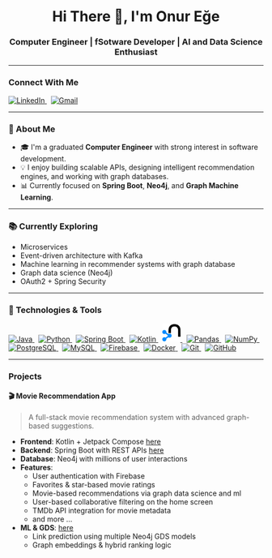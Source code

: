 <h1 align="center">Hi There 👋, I'm Onur Eğe</h1>
<h3 align="center">Computer Engineer | fSotware Developer | AI and Data Science Enthusiast</h3>

---

### Connect With Me

<p align="left">
  <a href="https://www.linkedin.com/in/onur-ege-19230626b/" target="_blank">
    <img src="https://raw.githubusercontent.com/rahuldkjain/github-profile-readme-generator/master/src/images/icons/Social/linked-in-alt.svg" alt="LinkedIn" width="36" height="36"/>
  </a>
  &nbsp;
  <a href="mailto:egeonur2121@gmail.com">
    <img src="https://ssl.gstatic.com/ui/v1/icons/mail/rfr/gmail.ico" alt="Gmail" width="36" height="36"/>
  </a>
</p>

---

### 🚀 About Me

- 🎓 I'm a graduated **Computer Engineer** with strong interest in software development.
- 💡 I enjoy building scalable APIs, designing intelligent recommendation engines, and working with graph databases.
- 📊 Currently focused on **Spring Boot**, **Neo4j**, and **Graph Machine Learning**.

---

### 📚 Currently Exploring

- Microservices
- Event-driven architecture with Kafka
- Machine learning in recommender systems with graph database
- Graph data science (Neo4j)
- OAuth2 + Spring Security 

---

### 🔧 Technologies & Tools

<p>
  <a href="https://www.java.com/" target="_blank">
    <img src="https://cdn.jsdelivr.net/gh/devicons/devicon/icons/java/java-original.svg" width="36" alt="Java"/>
  </a>
  &nbsp;
  <a href="https://www.python.org/" target="_blank">
    <img src="https://cdn.jsdelivr.net/gh/devicons/devicon/icons/python/python-original.svg" width="36" alt="Python"/>
  </a>
  &nbsp;
  <a href="https://spring.io/projects/spring-boot" target="_blank">
    <img src="https://cdn.jsdelivr.net/gh/devicons/devicon/icons/spring/spring-original.svg" width="36" alt="Spring Boot"/>
  </a>
  &nbsp;
  <a href="https://kotlinlang.org/" target="_blank">
    <img src="https://cdn.jsdelivr.net/gh/devicons/devicon/icons/kotlin/kotlin-original.svg" width="36" alt="Kotlin"/>
  </a> 
  &nbsp;
  <a href="https://neo4j.com/" target="_blank">
    <img src="https://raw.githubusercontent.com/devicons/devicon/master/icons/neo4j/neo4j-original.svg" width="36" alt="Neo4j"/>
  </a>
  &nbsp;
  <a href="https://pandas.pydata.org/" target="_blank">
    <img src="https://cdn.jsdelivr.net/gh/devicons/devicon/icons/pandas/pandas-original.svg" width="36" alt="Pandas"/>
  </a>
  &nbsp;
  <a href="https://numpy.org/" target="_blank">
    <img src="https://cdn.jsdelivr.net/gh/devicons/devicon/icons/numpy/numpy-original.svg" width="36" alt="NumPy"/>
  </a>
  &nbsp;
  <a href="https://www.postgresql.org/" target="_blank">
    <img src="https://cdn.jsdelivr.net/gh/devicons/devicon/icons/postgresql/postgresql-original.svg" width="36" alt="PostgreSQL"/>
  </a>
  &nbsp;
  <a href="https://www.mysql.com/" target="_blank">
    <img src="https://cdn.jsdelivr.net/gh/devicons/devicon/icons/mysql/mysql-original.svg" width="36" alt="MySQL"/>
  </a>
  &nbsp;
  <a href="https://firebase.google.com/" target="_blank">
    <img src="https://cdn.jsdelivr.net/gh/devicons/devicon/icons/firebase/firebase-plain.svg" width="36" alt="Firebase"/>
  </a>
  &nbsp;
  <a href="https://www.docker.com/" target="_blank">
    <img src="https://cdn.jsdelivr.net/gh/devicons/devicon/icons/docker/docker-original.svg" width="36" alt="Docker"/>
  </a>
  &nbsp;
  <a href="https://git-scm.com/" target="_blank">
    <img src="https://cdn.jsdelivr.net/gh/devicons/devicon/icons/git/git-original.svg" width="36" alt="Git"/>
  </a>
  &nbsp;
  <a href="https://github.com/" target="_blank">
    <img src="https://cdn.jsdelivr.net/gh/devicons/devicon/icons/github/github-original.svg" width="36" alt="GitHub"/>
  </a>
</p>

---

### Projects

#### 🎬 Movie Recommendation App

> A full-stack movie recommendation system with advanced graph-based suggestions.

- **Frontend**: Kotlin + Jetpack Compose  [here](https://github.com/Onurege00/MovieApp)
- **Backend**: Spring Boot with REST APIs [here](https://github.com/Onurege00/MovieApp-backend)
- **Database**: Neo4j with millions of user interactions  
- **Features**:
  - User authentication with Firebase
  - Favorites & star-based movie ratings
  - Movie-based recommendations via graph data science and ml
  - User-based collaborative filtering on the home screen
  - TMDb API integration for movie metadata
  - and more ...
- **ML & GDS**: [here](https://github.com/Onurege00/graph-based-movie-analysis-with-neo4j)
  - Link prediction using multiple Neo4j GDS models
  - Graph embeddings & hybrid ranking logic

<!--
**Onur-Ege/Onur-Ege** is a ✨ _special_ ✨ repository because its `README.md` (this file) appears on your GitHub profile.

Here are some ideas to get you started:

- 🔭 I’m currently working on ...
- 🌱 I’m currently learning ...
- 👯 I’m looking to collaborate on ...
- 🤔 I’m looking for help with ...
- 💬 Ask me about ...
- 📫 How to reach me: ...
- 😄 Pronouns: ...
- ⚡ Fun fact: ...
-->
